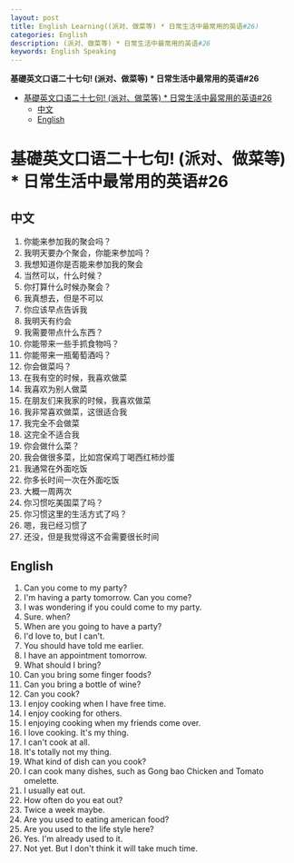 ```yaml
---
layout: post
title: English Learning((派对、做菜等) * 日常生活中最常用的英语#26)
categories: English
description: (派对、做菜等) * 日常生活中最常用的英语#26
keywords: English Speaking
---
```


<!-- START doctoc generated TOC please keep comment here to allow auto update -->
<!-- DON'T EDIT THIS SECTION, INSTEAD RE-RUN doctoc TO UPDATE -->
**基礎英文口语二十七句! (派对、做菜等) * 日常生活中最常用的英语#26**

- [基礎英文口语二十七句! (派对、做菜等) * 日常生活中最常用的英语#26](#%E5%9F%BA%E7%A4%8E%E8%8B%B1%E6%96%87%E5%8F%A3%E8%AF%AD%E4%BA%8C%E5%8D%81%E4%B8%83%E5%8F%A5-%E6%B4%BE%E5%AF%B9%E5%81%9A%E8%8F%9C%E7%AD%89--%E6%97%A5%E5%B8%B8%E7%94%9F%E6%B4%BB%E4%B8%AD%E6%9C%80%E5%B8%B8%E7%94%A8%E7%9A%84%E8%8B%B1%E8%AF%AD26)
  - [中文](#%E4%B8%AD%E6%96%87)
  - [English](#english)

<!-- END doctoc generated TOC please keep comment here to allow auto update -->

# 基礎英文口语二十七句! (派对、做菜等) * 日常生活中最常用的英语#26
## 中文
1. 你能来参加我的聚会吗？
2. 我明天要办个聚会，你能来参加吗？
3. 我想知道你是否能来参加我的聚会
4. 当然可以，什么时候？
5. 你打算什么时候办聚会？
6. 我真想去，但是不可以
7. 你应该早点告诉我
8. 我明天有约会
9. 我需要带点什么东西？
10. 你能带来一些手抓食物吗？
11. 你能带来一瓶葡萄酒吗？
12. 你会做菜吗？
13. 在我有空的时候，我喜欢做菜
14. 我喜欢为别人做菜
15. 在朋友们来我家的时候，我喜欢做菜
16. 我非常喜欢做菜，这很适合我
17. 我完全不会做菜
18. 这完全不适合我
19. 你会做什么菜？
20. 我会做很多菜，比如宫保鸡丁喝西红柿炒蛋
21. 我通常在外面吃饭
22. 你多长时间一次在外面吃饭
23. 大概一周两次
24. 你习惯吃美国菜了吗？
25. 你习惯这里的生活方式了吗？
26. 嗯，我已经习惯了
27. 还没，但是我觉得这不会需要很长时间


## English
1. Can you come to my party?
2. I'm having a party tomorrow. Can you come?
3. I was wondering if you could come to my party.
4. Sure. when?
5. When are you going to have a party?
6. I'd love to, but I can't.
7. You should have told me earlier.
8. I have an appointment tomorrow.
9. What should I bring?
10. Can you bring some finger foods?
11. Can you bring a bottle of wine?
12. Can you cook?
13. I enjoy cooking when I have free time.
14. I enjoy cooking for others.
15. I enjoying cooking when my friends come over.
16. I love cooking. It's my thing.
17. I can't cook at all.
18. It's totally not my thing.
19. What kind of dish can you cook?
20. I can cook many dishes, such as Gong bao Chicken and Tomato omelette.
21. I usually eat out.
22. How often do you eat out?
23. Twice a week maybe.
24. Are you used to eating american food?
25. Are you used to the life style here?
26. Yes. I'm already used to it.
27. Not yet. But I don't think it will take much time.
